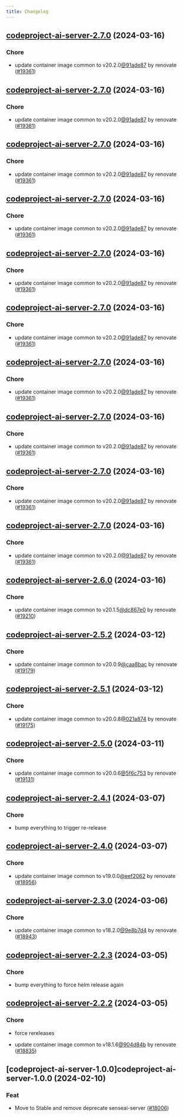 ```yaml
---
title: Changelog
---
```




## [codeproject-ai-server-2.7.0](https://github.com/truecharts/charts/compare/codeproject-ai-server-2.6.0...codeproject-ai-server-2.7.0) (2024-03-16)

### Chore



- update container image common to v20.2.0[@91ade87](https://github.com/91ade87) by renovate ([#19361](https://github.com/truecharts/charts/issues/19361))


## [codeproject-ai-server-2.7.0](https://github.com/truecharts/charts/compare/codeproject-ai-server-2.6.0...codeproject-ai-server-2.7.0) (2024-03-16)

### Chore



- update container image common to v20.2.0[@91ade87](https://github.com/91ade87) by renovate ([#19361](https://github.com/truecharts/charts/issues/19361))


## [codeproject-ai-server-2.7.0](https://github.com/truecharts/charts/compare/codeproject-ai-server-2.6.0...codeproject-ai-server-2.7.0) (2024-03-16)

### Chore



- update container image common to v20.2.0[@91ade87](https://github.com/91ade87) by renovate ([#19361](https://github.com/truecharts/charts/issues/19361))


## [codeproject-ai-server-2.7.0](https://github.com/truecharts/charts/compare/codeproject-ai-server-2.6.0...codeproject-ai-server-2.7.0) (2024-03-16)

### Chore



- update container image common to v20.2.0[@91ade87](https://github.com/91ade87) by renovate ([#19361](https://github.com/truecharts/charts/issues/19361))


## [codeproject-ai-server-2.7.0](https://github.com/truecharts/charts/compare/codeproject-ai-server-2.6.0...codeproject-ai-server-2.7.0) (2024-03-16)

### Chore



- update container image common to v20.2.0[@91ade87](https://github.com/91ade87) by renovate ([#19361](https://github.com/truecharts/charts/issues/19361))


## [codeproject-ai-server-2.7.0](https://github.com/truecharts/charts/compare/codeproject-ai-server-2.6.0...codeproject-ai-server-2.7.0) (2024-03-16)

### Chore



- update container image common to v20.2.0[@91ade87](https://github.com/91ade87) by renovate ([#19361](https://github.com/truecharts/charts/issues/19361))


## [codeproject-ai-server-2.7.0](https://github.com/truecharts/charts/compare/codeproject-ai-server-2.6.0...codeproject-ai-server-2.7.0) (2024-03-16)

### Chore



- update container image common to v20.2.0[@91ade87](https://github.com/91ade87) by renovate ([#19361](https://github.com/truecharts/charts/issues/19361))


## [codeproject-ai-server-2.7.0](https://github.com/truecharts/charts/compare/codeproject-ai-server-2.6.0...codeproject-ai-server-2.7.0) (2024-03-16)

### Chore



- update container image common to v20.2.0[@91ade87](https://github.com/91ade87) by renovate ([#19361](https://github.com/truecharts/charts/issues/19361))


## [codeproject-ai-server-2.7.0](https://github.com/truecharts/charts/compare/codeproject-ai-server-2.6.0...codeproject-ai-server-2.7.0) (2024-03-16)

### Chore



- update container image common to v20.2.0[@91ade87](https://github.com/91ade87) by renovate ([#19361](https://github.com/truecharts/charts/issues/19361))


## [codeproject-ai-server-2.7.0](https://github.com/truecharts/charts/compare/codeproject-ai-server-2.6.0...codeproject-ai-server-2.7.0) (2024-03-16)

### Chore



- update container image common to v20.2.0[@91ade87](https://github.com/91ade87) by renovate ([#19361](https://github.com/truecharts/charts/issues/19361))


## [codeproject-ai-server-2.6.0](https://github.com/truecharts/charts/compare/codeproject-ai-server-2.5.2...codeproject-ai-server-2.6.0) (2024-03-16)

### Chore



- update container image common to v20.1.5[@dc867e0](https://github.com/dc867e0) by renovate ([#19210](https://github.com/truecharts/charts/issues/19210))


## [codeproject-ai-server-2.5.2](https://github.com/truecharts/charts/compare/codeproject-ai-server-2.5.1...codeproject-ai-server-2.5.2) (2024-03-12)

### Chore



- update container image common to v20.0.9[@caa8bac](https://github.com/caa8bac) by renovate ([#19179](https://github.com/truecharts/charts/issues/19179))


## [codeproject-ai-server-2.5.1](https://github.com/truecharts/charts/compare/codeproject-ai-server-2.5.0...codeproject-ai-server-2.5.1) (2024-03-12)

### Chore



- update container image common to v20.0.8[@021a874](https://github.com/021a874) by renovate ([#19175](https://github.com/truecharts/charts/issues/19175))


## [codeproject-ai-server-2.5.0](https://github.com/truecharts/charts/compare/codeproject-ai-server-2.4.1...codeproject-ai-server-2.5.0) (2024-03-11)

### Chore



- update container image common to v20.0.6[@5f6c753](https://github.com/5f6c753) by renovate ([#19131](https://github.com/truecharts/charts/issues/19131))


## [codeproject-ai-server-2.4.1](https://github.com/truecharts/charts/compare/codeproject-ai-server-2.4.0...codeproject-ai-server-2.4.1) (2024-03-07)

### Chore



- bump everything to trigger re-release


## [codeproject-ai-server-2.4.0](https://github.com/truecharts/charts/compare/codeproject-ai-server-2.3.0...codeproject-ai-server-2.4.0) (2024-03-07)

### Chore



- update container image common to v19.0.0[@eef2062](https://github.com/eef2062) by renovate ([#18956](https://github.com/truecharts/charts/issues/18956))


## [codeproject-ai-server-2.3.0](https://github.com/truecharts/charts/compare/codeproject-ai-server-2.2.3...codeproject-ai-server-2.3.0) (2024-03-06)

### Chore



- update container image common to v18.2.0[@9e8b7d4](https://github.com/9e8b7d4) by renovate ([#18943](https://github.com/truecharts/charts/issues/18943))


## [codeproject-ai-server-2.2.3](https://github.com/truecharts/charts/compare/codeproject-ai-server-2.2.2...codeproject-ai-server-2.2.3) (2024-03-05)

### Chore



- bump everything to force helm release again


## [codeproject-ai-server-2.2.2](https://github.com/truecharts/charts/compare/codeproject-ai-server-2.2.0...codeproject-ai-server-2.2.2) (2024-03-05)

### Chore



- force rereleases

- update container image common to v18.1.6[@904d84b](https://github.com/904d84b) by renovate ([#18835](https://github.com/truecharts/charts/issues/18835))










## [codeproject-ai-server-1.0.0]codeproject-ai-server-1.0.0 (2024-02-10)

### Feat



- Move to Stable and remove deprecate senseai-server ([#18006](https://github.com/truecharts/charts/issues/18006))